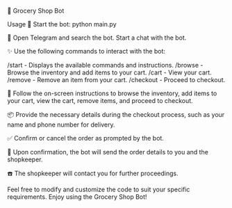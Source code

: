🛒 Grocery Shop Bot

Usage
🚀 Start the bot:  python main.py

📲 Open Telegram and search the bot. Start a chat with the bot.

✨ Use the following commands to interact with the bot:

/start - Displays the available commands and instructions.
/browse - Browse the inventory and add items to your cart.
/cart - View your cart.
/remove - Remove an item from your cart.
/checkout - Proceed to checkout.

📝 Follow the on-screen instructions to browse the inventory, add items to your cart, view the cart, remove items, and proceed to checkout.

📦 Provide the necessary details during the checkout process, such as your name and phone number for delivery.

✅ Confirm or cancel the order as prompted by the bot.

📩 Upon confirmation, the bot will send the order details to you and the shopkeeper.

☎️ The shopkeeper will contact you for further proceedings.

Feel free to modify and customize the code to suit your specific requirements. Enjoy using the Grocery Shop Bot!





